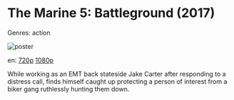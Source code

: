 # The Marine 5: Battleground (2017)

Genres: action

![poster](http://image.tmdb.org/t/p/w500/9dbZqft6gS34f4qVncU6APBAKWU.jpg)

en:
  [720p](magnet:?xt=urn:btih:44EC3B9DA13A517A4C8FDE0204E9D694090816E7&tr=udp://glotorrents.pw:6969/announce&tr=udp://tracker.opentrackr.org:1337/announce&tr=udp://torrent.gresille.org:80/announce&tr=udp://tracker.openbittorrent.com:80&tr=udp://tracker.coppersurfer.tk:6969&tr=udp://tracker.leechers-paradise.org:6969&tr=udp://p4p.arenabg.ch:1337&tr=udp://tracker.internetwarriors.net:1337)
  [1080p](magnet:?xt=urn:btih:CA61734A3C1312753B1C920DBC1A452EC8D6AB20&tr=udp://glotorrents.pw:6969/announce&tr=udp://tracker.opentrackr.org:1337/announce&tr=udp://torrent.gresille.org:80/announce&tr=udp://tracker.openbittorrent.com:80&tr=udp://tracker.coppersurfer.tk:6969&tr=udp://tracker.leechers-paradise.org:6969&tr=udp://p4p.arenabg.ch:1337&tr=udp://tracker.internetwarriors.net:1337)
  


While working as an EMT back stateside Jake Carter after responding to a distress call, finds himself caught up protecting a person of interest from a biker gang ruthlessly hunting them down.